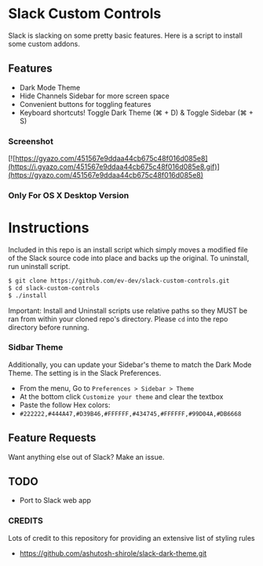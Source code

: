 # Slack Custom Controls
Slack is slacking on some pretty basic features. Here is a script to install some custom addons. 

## Features
- Dark Mode Theme
- Hide Channels Sidebar for more screen space
- Convenient buttons for toggling features
- Keyboard shortcuts!  Toggle Dark Theme (⌘ + D) & Toggle Sidebar (⌘ + S)

### Screenshot
[![https://gyazo.com/451567e9ddaa44cb675c48f016d085e8](https://i.gyazo.com/451567e9ddaa44cb675c48f016d085e8.gif)](https://gyazo.com/451567e9ddaa44cb675c48f016d085e8)

### Only For OS X Desktop Version

# Instructions
Included in this repo is an install script which simply moves a modified file of the Slack source code into place and backs up the original. To uninstall, run uninstall script. 

```bash
$ git clone https://github.com/ev-dev/slack-custom-controls.git
$ cd slack-custom-controls
$ ./install
```

Important: Install and Uninstall scripts use relative paths so they MUST be ran from within your cloned repo's directory. Please `cd` into the repo directory before running.

### Sidbar Theme
Additionally, you can update your Sidebar's theme to match the Dark Mode Theme. The setting is in the Slack Preferences.
- From the menu, Go to `Preferences > Sidebar > Theme`
- At the bottom click `Customize your theme` and clear the textbox
- Paste the follow Hex colors:
- `#222222,#444A47,#D39B46,#FFFFFF,#434745,#FFFFFF,#99D04A,#DB6668`


## Feature Requests
Want anything else out of Slack? Make an issue.

## TODO
- Port to Slack web app

### CREDITS
Lots of credit to this repository for providing an extensive list of styling rules
- https://github.com/ashutosh-shirole/slack-dark-theme.git
